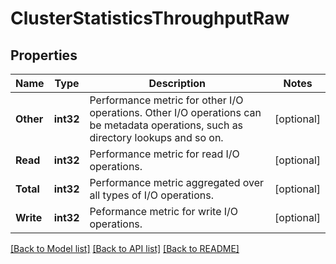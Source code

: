 # ClusterStatisticsThroughputRaw

## Properties

Name | Type | Description | Notes
------------ | ------------- | ------------- | -------------
**Other** | **int32** | Performance metric for other I/O operations. Other I/O operations can be metadata operations, such as directory lookups and so on. | [optional] 
**Read** | **int32** | Performance metric for read I/O operations. | [optional] 
**Total** | **int32** | Performance metric aggregated over all types of I/O operations. | [optional] 
**Write** | **int32** | Peformance metric for write I/O operations. | [optional] 

[[Back to Model list]](../README.md#documentation-for-models) [[Back to API list]](../README.md#documentation-for-api-endpoints) [[Back to README]](../README.md)


